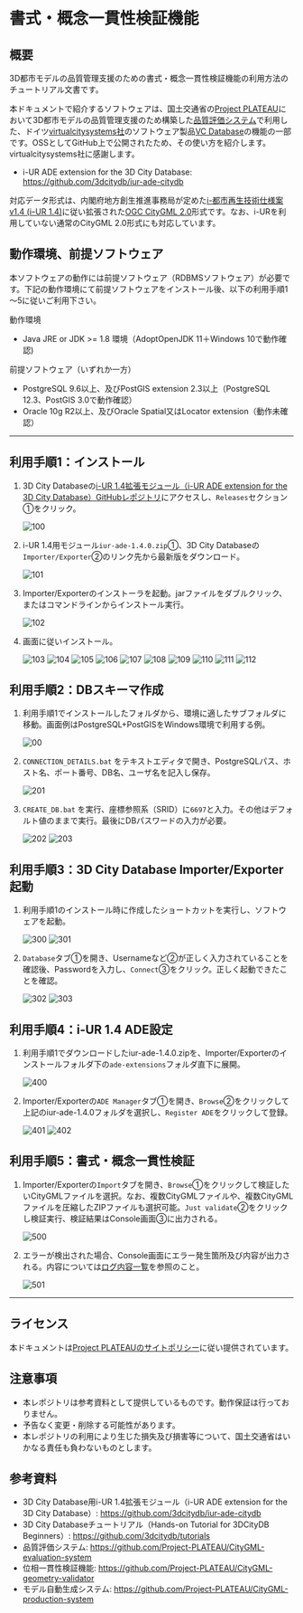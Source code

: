 # 書式・概念一貫性検証機能

## 概要

3D都市モデルの品質管理支援のための書式・概念一貫性検証機能の利用方法のチュートリアル文書です。

本ドキュメントで紹介するソフトウェアは、国土交通省の[Project PLATEAU](https://www.mlit.go.jp/plateau/)において3D都市モデルの品質管理支援のため構築した[品質評価システム](https://github.com/Project-PLATEAU/CityGML-evaluation-system)で利用した、ドイツ[virtualcitysystems社](https://vc.systems/en/)のソフトウェア製品[VC Database](https://vc.systems/en/products/vc-database/)の機能の一部です。OSSとしてGitHub上で公開されたため、その使い方を紹介します。virtualcitysystems社に感謝します。

* i-UR ADE extension for the 3D City Database: https://github.com/3dcitydb/iur-ade-citydb

対応データ形式は、内閣府地方創生推進事務局が定めた[i-都市再生技術仕様案 v1.4 (iｰUR 1.4)](https://www.chisou.go.jp/tiiki/toshisaisei/itoshisaisei/iur)に従い拡張された[OGC CityGML 2.0](https://www.ogc.org/standards/citygml)形式です。なお、i-URを利用していない通常のCityGML 2.0形式にも対応しています。

## 動作環境、前提ソフトウェア

本ソフトウェアの動作には前提ソフトウェア（RDBMSソフトウェア）が必要です。下記の動作環境にて前提ソフトウェアをインストール後、以下の利用手順1～5に従いご利用下さい。

動作環境
* Java JRE or JDK >= 1.8 環境（AdoptOpenJDK 11＋Windows 10で動作確認)

前提ソフトウェア（いずれか一方）
* PostgreSQL 9.6以上、及びPostGIS extension 2.3以上（PostgreSQL 12.3、PostGIS 3.0で動作確認）
* Oracle 10g R2以上、及びOracle Spatial又はLocator extension（動作未確認）

---

## 利用手順1：インストール
1. 3D City Databaseの[i-UR 1.4拡張モジュール（i-UR ADE extension for the 3D City Database）GitHubレポジトリ](https://github.com/3dcitydb/iur-ade-citydb)にアクセスし、`Releases`セクション①をクリック。

    ![100](doc/100.png)

1. i-UR 1.4用モジュール`iur-ade-1.4.0.zip`①、3D City Databaseの`Importer/Exporter`②のリンク先から最新版をダウンロード。

    ![101](doc/101.png)

1. Importer/Exporterのインストーラを起動。jarファイルをダブルクリック、またはコマンドラインからインストール実行。

    ![102](doc/102.png)


1. 画面に従いインストール。

    ![103](doc/103.png)
    ![104](doc/104.png)
    ![105](doc/105.png)
    ![106](doc/106.png)
    ![107](doc/107.png)
    ![108](doc/108.png)
    ![109](doc/109.png)
    ![110](doc/110.png)
    ![111](doc/111.png)
    ![112](doc/112.png)

## 利用手順2：DBスキーマ作成
1. 利用手順1でインストールしたフォルダから、環境に適したサブフォルダに移動。画面例はPostgreSQL+PostGISをWindows環境で利用する例。

    ![00](doc/200.png)

1. `CONNECTION_DETAILS.bat` をテキストエディタで開き、PostgreSQLパス、ホスト名、ポート番号、DB名、ユーザ名を記入し保存。

    ![201](doc/201.png)

1. `CREATE_DB.bat` を実行、座標参照系（SRID）に`6697`と入力。その他はデフォルト値のままで実行。最後にDBパスワードの入力が必要。

    ![202](doc/202.png)
    ![203](doc/203.png)

## 利用手順3：3D City Database Importer/Exporter起動
1. 利用手順1のインストール時に作成したショートカットを実行し、ソフトウェアを起動。

    ![300](doc/300.png)
    ![301](doc/301.png)

1. `Database`タブ①を開き、Usernameなど②が正しく入力されていることを確認後、Passwordを入力し、`Connect`③をクリック。正しく起動できたことを確認。

    ![302](doc/302.png)
    ![303](doc/303.png)

## 利用手順4：i-UR 1.4 ADE設定
1. 利用手順1でダウンロードしたiur-ade-1.4.0.zipを、Importer/Exporterのインストールフォルダ下の`ade-extensions`フォルダ直下に展開。

    ![400](doc/400.png)

1. Importer/Exporterの`ADE Manager`タブ①を開き、`Browse`②をクリックして上記のiur-ade-1.4.0フォルダを選択し、`Register ADE`をクリックして登録。

    ![401](doc/401.png)
    ![402](doc/402.png)

## 利用手順5：書式・概念一貫性検証
1. Importer/Exporterの`Import`タブを開き、`Browse`①をクリックして検証したいCityGMLファイルを選択。なお、複数CityGMLファイルや、複数CityGMLファイルを圧縮したZIPファイルも選択可能。`Just validate`②をクリックし検証実行、検証結果はConsole画面③に出力される。

    ![500](doc/500.png)

1. エラーが検出された場合、Console画面にエラー発生箇所及び内容が出力される。内容については[ログ内容一覧](doc/log.pdf)を参照のこと。

    ![501](doc/501.png)

---

## ライセンス

本ドキュメントは[Project PLATEAUのサイトポリシー](https://www.mlit.go.jp/plateau/sitepolicy/)に従い提供されています。

## 注意事項

* 本レポジトリは参考資料として提供しているものです。動作保証は行っておりません。
* 予告なく変更・削除する可能性があります。
* 本レポジトリの利用により生じた損失及び損害等について、国土交通省はいかなる責任も負わないものとします。

## 参考資料

* 3D City Database用i-UR 1.4拡張モジュール（i-UR ADE extension for the 3D City Database）: https://github.com/3dcitydb/iur-ade-citydb
* 3D City Databaseチュートリアル（Hands-on Tutorial for 3DCityDB Beginners）: https://github.com/3dcitydb/tutorials
* 品質評価システム: https://github.com/Project-PLATEAU/CityGML-evaluation-system
* 位相一貫性検証機能: https://github.com/Project-PLATEAU/CityGML-geometry-validator
* モデル自動生成システム: https://github.com/Project-PLATEAU/CityGML-production-system
